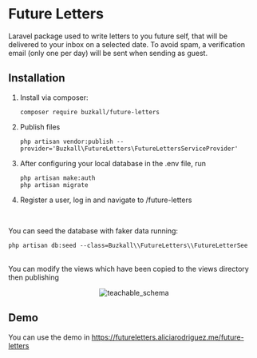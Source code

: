 # Future Letters

Laravel package used to write letters to you future self, that will be delivered to your inbox on a selected date.
To avoid spam, a verification email (only one per day) will be sent when sending as guest. 

## Installation

1. Install via composer:
    ```
    composer require buzkall/future-letters
    ```

2. Publish files

    ```
    php artisan vendor:publish --provider='Buzkall\FutureLetters\FutureLettersServiceProvider'
    ```

3. After configuring your local database in the .env file, run 

    ```
    php artisan make:auth
    php artisan migrate
    ```

4. Register a user, log in and navigate to /future-letters

<br/>

You can seed the database with faker data running:
```
php artisan db:seed --class=Buzkall\\FutureLetters\\FutureLetterSee
```

<br/>
You can modify the views which have been copied to the views directory then publishing

<p align="center">
    <img src="https://i.imgur.com/akuneKQr.png" alt="teachable_schema">
</p>

## Demo
You can use the demo in https://futureletters.aliciarodriguez.me/future-letters
